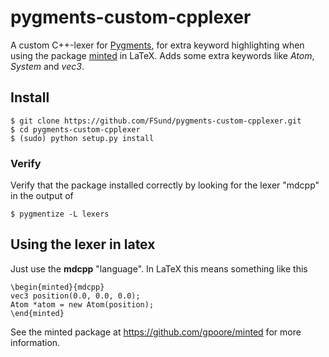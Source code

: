 # pygments-custom-cpplexer

A custom C++-lexer for [Pygments](http://pygments.org/), for extra keyword highlighting when using the package [minted](https://github.com/gpoore/minted) in LaTeX. Adds some extra keywords like *Atom*, *System* and *vec3*.

## Install

    $ git clone https://github.com/FSund/pygments-custom-cpplexer.git
    $ cd pygments-custom-cpplexer
    $ (sudo) python setup.py install

### Verify

Verify that the package installed correctly by looking for the lexer "mdcpp" in the output of

    $ pygmentize -L lexers

## Using the lexer in latex

Just use the **mdcpp** "language". In LaTeX this means something like this

    \begin{minted}{mdcpp}
    vec3 position(0.0, 0.0, 0.0);
    Atom *atom = new Atom(position);
    \end{minted}

See the minted package at https://github.com/gpoore/minted for more information.
